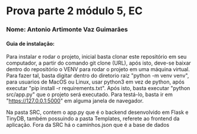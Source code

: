 # Prova parte 2 módulo 5, EC

### Nome: Antonio Artimonte Vaz Guimarães

#### Guia de instalação:

Para instalar e rodar o projeto, inicial basta clonar este repositório em seu computador, a partir do comando git clone (URL), após isto, deve-se baixar dentro do repositório o VENV para rodar o projeto em uma máquina virtual. Para fazer tal, basta digitar dentro do diretorio raiz "python -m venv venv", para usuarios de MacOS ou Linux, usar python3 em vez de python, após executar "pip install -r requirements.txt". Após isto, basta executar "python src/app.py" que o projeto será executado. Para testá-lo, basta ir em "https://127.0.0.1:5000" em alguma janela de navegador.

Na pasta SRC, contem o app.py que é o backend desenvolvido em Flask e TinyDB, também possuindo a pasta Templates, referete ao frontend da aplicação. Fora da SRC há o caminhos.json que é a base de dados